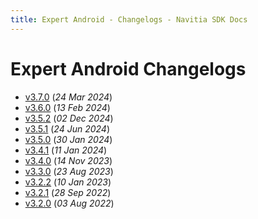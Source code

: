 ```yaml
---
title: Expert Android - Changelogs - Navitia SDK Docs
---
```


# Expert Android Changelogs

* [v3.7.0](releases/3.7.0/index.md) (_24 Mar 2024_)
* [v3.6.0](releases/3.6.0/index.md) (_13 Feb 2024_)
* [v3.5.2](releases/3.5.2/index.md) (_02 Dec 2024_)
* [v3.5.1](releases/3.5.1/index.md) (_24 Jun 2024_)
* [v3.5.0](releases/3.5.0/index.md) (_30 Jan 2024_)
* [v3.4.1](releases/3.4.1/index.md) (_11 Jan 2024_)
* [v3.4.0](releases/3.4.0/index.md) (_14 Nov 2023_)
* [v3.3.0](releases/3.3.0/index.md) (_23 Aug 2023_)
* [v3.2.2](releases/3.2.2/index.md) (_10 Jan 2023_)
* [v3.2.1](releases/3.2.1/index.md) (_28 Sep 2022_)
* [v3.2.0](releases/3.2.0/index.md) (_03 Aug 2022_)
